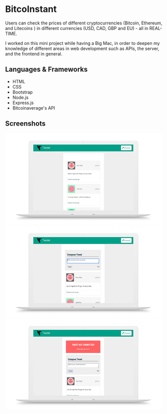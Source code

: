 # BitcoInstant

Users can check the prices of different cryptocurrencies (Bitcoin, Ethereum, and Litecoins ) in different currencies (USD, CAD, GBP and EU) - all in REAL-TIME.

I worked on this mini project while having a Big Mac, in order to deepen my knowledge of different areas in web development such as APIs, the server, and the frontend in general.

## Languages & Frameworks

- HTML
- CSS
- Bootstrap
- Node.js
- Express.js
- Bitcoinaverage's API

## Screenshots
!["Tweeter App"](https://github.com/kencancode/tweeter/blob/master/docs/tweeter-app.jpg)
!["Adding content"](https://github.com/kencancode/tweeter/blob/master/docs/Tweeter-compose.jpg)
!["Error Message"](https://github.com/kencancode/tweeter/blob/master/docs/Tweeter-errormessage.jpg)
